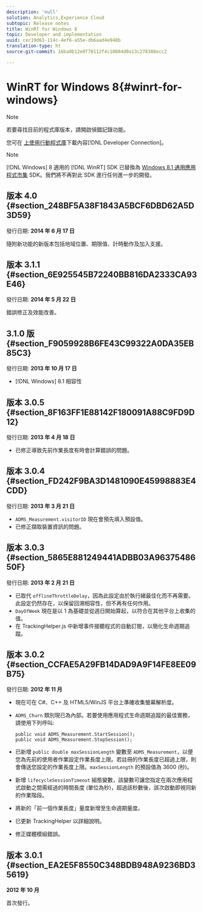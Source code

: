 ```yaml
---
description: 'null'
solution: Analytics,Experience Cloud
subtopic: Release notes
title: WinRT for Windows 8
topic: Developer and implementation
uuid: cec19d63-114c-4ef6-a55e-db6aad4e948b
translation-type: ht
source-git-commit: 16ba0b12e0f70112f4c10804d0a13c278388ecc2

---
```



# WinRT for Windows 8{#winrt-for-windows}

>[!NOTE]
>
>若要尋找目前的程式庫版本，請開啟偵錯記錄功能。

您可在 [ 上使用行動程式庫](https://marketing.adobe.com/developer/get-started/mobile/c-measuring-mobile-applications)下載內容[!DNL Developer Connection]。

>[!NOTE]
>
>[!DNL Windows] 8 適用的 [!DNL WinRT] SDK 已替換為 [Windows 8.1 通用應用程式市集](../appmeasurement-release-notes/c-release-notes-winu.md) SDK。我們將不再對此 SDK 進行任何進一步的開發。

## 版本 4.0 {#section_248BF5A38F1843A5BCF6DBD62A5D3D59}

發行日期: **2014 年 6 月 17 日**

隨附新功能的新版本包括地域位置、期限值、計時動作及加入支援。

## 版本 3.1.1 {#section_6E925545B72240BB816DA2333CA93E46}

發行日期: **2014 年 5 月 22 日**

錯誤修正及效能改善。

## 3.1.0 版 {#section_F9059928B6FE43C99322A0DA35EB85C3}

發行日期: **2013 年 10 月 17 日**

* [!DNL Windows] 8.1 相容性

## 版本 3.0.5 {#section_8F163FF1E88142F180091A88C9FD9D12}

發行日期: **2013 年 4 月 18 日**

* 已修正導致先前作業長度有時會計算錯誤的問題。

## 版本 3.0.4 {#section_FD242F9BA3D1481090E45998883E4CDD}

發行日期: **2013 年 3 月 21 日**

* `ADMS_Measurement.visitorID` 現在會預先填入預設值。
* 已修正擷取裝置資訊的問題。

## 版本 3.0.3 {#section_5865E881249441ADBB03A9637548650F}

發行日期: **2013 年 2 月 21 日**

* 已取代 `offlineThrottleDelay`，因為此設定由於執行緒最佳化而不再需要。此設定仍然存在，以保留回溯相容性，但不再有任何作用。
* `DayOfWeek` 現在是以 1 為基礎並從週日開始算起，以符合在其他平台上收集的值。
* 在 TrackingHelper.js 中新增事件接聽程式的自動訂閱，以簡化生命週期追蹤。

## 版本 3.0.2 {#section_CCFAE5A29FB14DAD9A9F14FE8EE09B75}

發行日期: **2012 年 11 月**

* 現在可在 C#、C++ 及 HTML5/WinJS 平台上準確收集螢幕解析度。
* `ADMS_Churn` 類別現已為內部。若要使用應用程式生命週期追蹤的最佳實務，請使用下列呼叫:

   ```
   public void ADMS_Measurement.StartSession(); 
   public void ADMS_Measurement.StopSession();
   ```

* 已新增 `public double maxSessionLength` 變數至 `ADMS_Measurement`，以便您為先前的使用者作業設定作業長度上限。若註冊的作業長度已超過上限，則會傳送您設定的作業長度上限。`maxSessionLength` 的預設值為 3600 (秒)。
* 新增 `lifecycleSessionTimeout` 組態變數，該變數可讓您指定在兩次應用程式啟動之間需經過的時間長度 (單位為秒)，超過該秒數後，該次啟動即視同新的作業階段。
* 將新的「前一個作業長度」量度新增至生命週期量度。
* 已更新 TrackingHelper 以詳細說明。
* 修正媒體模組錯誤。

## 版本 3.0.1 {#section_EA2E5F8550C348BDB948A9236BD35619}

**2012 年 10 月**

首次發行。
